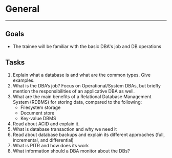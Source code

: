 # General
---

## Goals
- The trainee will be familiar with the basic DBA's job and DB operations

## Tasks
1. Explain what a database is and what are the common types. Give examples.
1. What is the DBA’s job? Focus on Operational/System DBAs, but briefly mention the responsibilities of an applicative DBA as well.
1. What are the main benefits of a Relational Database Management System (RDBMS) for storing data, compared to the following:
    * Filesystem storage
    * Document store
    * Key-value DBMS
1. Read about ACID and explain it.
1. What is database transaction and why we need it
1. Read about database backups and explain its different approaches (full, incremental, and differential)
1. What is PITR and how does its work
1. What information should a DBA monitor about the DBs? 
